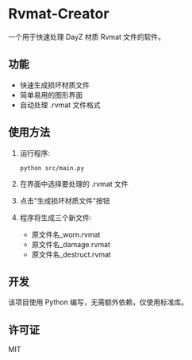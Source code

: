 # Rvmat-Creator

一个用于快速处理 DayZ 材质 Rvmat 文件的软件。

## 功能

- 快速生成损坏材质文件
- 简单易用的图形界面
- 自动处理 .rvmat 文件格式

## 使用方法

1. 运行程序:
   ```
   python src/main.py
   ```

2. 在界面中选择要处理的 .rvmat 文件

3. 点击"生成损坏材质文件"按钮

4. 程序将生成三个新文件:
   - 原文件名_worn.rvmat
   - 原文件名_damage.rvmat
   - 原文件名_destruct.rvmat

## 开发

该项目使用 Python 编写，无需额外依赖，仅使用标准库。

## 许可证

MIT